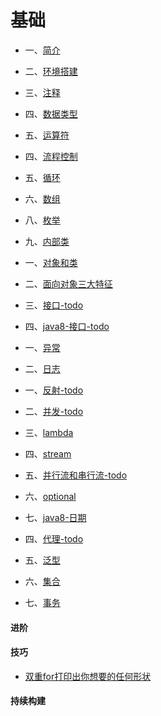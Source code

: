 # 基础

- 一、[简介](./javacore/briefintroduction.md)
- 二、[环境搭建](./javacore/environment.md)
- 三、[注释](./javacore/notes.md)
- 四、[数据类型](./javacore/basicdatastructure.md)
- 五、[运算符](./javacore/operator.md)

- 四、[流程控制](./processcontrol.md)
- 五、[循环](./loop.md)
- 六、[数组](./array.md)

- 八、[枚举](./enum.md)
- 九、[内部类](innerclass.md)

- 一、[对象和类](./class.md)
- 二、[面向对象三大特征](./features.md)
- 三、[接口-todo]()
- 四、[java8-接口-todo]()

- 一、[异常](./abnormal.md)
- 二、[日志](./log.md)

- 一、[反射-todo]()
- 二、[并发-todo]()
- 三、[lambda](./lambda.md)
- 四、[stream](./stream.md)
- 五、[并行流和串行流-todo](./parallelandserial.md)
- 六、[optional](./optional.md)
- 七、[java8-日期](./java8time.md)
- 四、[代理-todo]()
- 五、[泛型](./generic.md)
- 六、[集合](./aggregate.md)
- 七、[事务](./affair.md)

#### 进阶

#### 技巧
- [双重for打印出你想要的任何形状](./skill/double-for.md)
#### 持续构建
